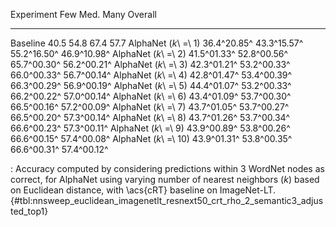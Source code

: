 Experiment                     Few         Med.         Many      Overall
---------------------  -----------  -----------  -----------  -----------
Baseline                      40.5         54.8         67.4         57.7
AlphaNet (_k_\ =\ 1)   36.4^20.85^  43.3^15.57^  55.2^16.50^  46.9^10.98^
AlphaNet (_k_\ =\ 2)   41.5^01.33^  52.8^00.56^  65.7^00.30^  56.2^00.21^
AlphaNet (_k_\ =\ 3)   42.3^01.21^  53.2^00.33^  66.0^00.33^  56.7^00.14^
AlphaNet (_k_\ =\ 4)   42.8^01.47^  53.4^00.39^  66.3^00.29^  56.9^00.19^
AlphaNet (_k_\ =\ 5)   44.4^01.07^  53.2^00.33^  66.2^00.22^  57.0^00.14^
AlphaNet (_k_\ =\ 6)   43.4^01.09^  53.7^00.30^  66.5^00.16^  57.2^00.09^
AlphaNet (_k_\ =\ 7)   43.7^01.05^  53.7^00.27^  66.5^00.20^  57.3^00.14^
AlphaNet (_k_\ =\ 8)   43.7^01.26^  53.7^00.34^  66.6^00.23^  57.3^00.11^
AlphaNet (_k_\ =\ 9)   43.9^00.89^  53.8^00.26^  66.6^00.15^  57.4^00.08^
AlphaNet (_k_\ =\ 10)  43.9^01.31^  53.8^00.35^  66.6^00.31^  57.4^00.12^

: Accuracy computed by considering predictions within 3 WordNet nodes as correct, for AlphaNet using varying number of nearest neighbors (_k_) based on Euclidean distance, with \acs{cRT} baseline on ImageNet-LT. {#tbl:nnsweep_euclidean_imagenetlt_resnext50_crt_rho_2_semantic3_adjusted_top1}
